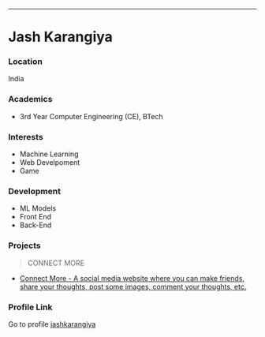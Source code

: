---
# Jash Karangiya

### Location

India

### Academics
- 3rd Year Computer Engineering (CE), BTech

### Interests

- Machine Learning
- Web Develpoment
- Game 


### Development

- ML Models
- Front End
- Back-End

 
### Projects

> CONNECT MORE
- [Connect More - A social media website where you can make friends, share your thoughts, post some images, comment your thoughts, etc.](https://github.com/jashkarangiya/social-media)
>
### Profile Link

Go to profile [jashkarangiya](https://github.com/jashkarangiya/)
